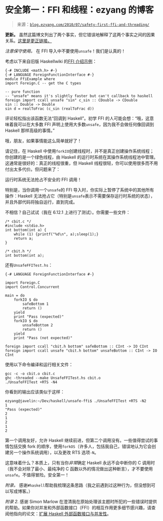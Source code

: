 <!--yml

category: 未分类

date: 2024-07-01 18:18:14

-->

# 安全第一：FFI 和线程：ezyang 的博客

> 来源：[`blog.ezyang.com/2010/07/safety-first-ffi-and-threading/`](http://blog.ezyang.com/2010/07/safety-first-ffi-and-threading/)

**更新。** 虽然这篇博文列出了两个事实，但它错误地解释了这两个事实之间的因果关系。[这里是更正链接。](http://blog.ezyang.com/2014/12/unintended-consequences-bound-threads-and-unsafe-ffi-calls/)

*注意保守使用。* 在 FFI 导入中不要使用`unsafe`！我们是认真的！

考虑以下来自旧版 Haskellwiki 的[FFI 介绍示例](http://www.haskell.org/haskellwiki/?title=FFI_Introduction&oldid=33660)：

```
{-# INCLUDE <math.h> #-}
{-# LANGUAGE ForeignFunctionInterface #-}
module FfiExample where
import Foreign.C -- get the C types

-- pure function
-- "unsafe" means it's slightly faster but can't callback to haskell
foreign import ccall unsafe "sin" c_sin :: CDouble -> CDouble
sin :: Double -> Double
sin d = realToFrac (c_sin (realToFrac d))

```

评论轻松指出该函数无法“回调到 Haskell”。初学 FFI 的人可能会想：“哦，这意味着我可以在大多数 FFI 声明上使用大多数`unsafe`，因为我不会做任何像回调到 Haskell 那样高级的事情。”

哦，朋友，如果事情能这么简单就好了！

请记住，在 Haskell 中使用`forkIO`创建线程时，并不是真正创建操作系统线程；你创建的是一个绿色线程，由 Haskell 的运行时系统在其操作系统线程池中管理。这通常是很好的：真正的线程很重，但 Haskell 线程很轻，你可以使用很多而不用付出太多代价。但问题来了：

运行时系统无法抢占不安全的 FFI 调用！

特别是，当你调用一个`unsafe`的 FFI 导入时，你实际上暂停了系统中的其他所有操作：Haskell 无法抢占它（特别是`unsafe`表示不需要保存运行时系统的状态），并且外部代码将独自运行，直到完成。

不相信？自己试试（我在 6.12.1 上进行了测试）。你需要一些文件：

```
/* cbit.c */
#include <stdio.h>
int bottom(int a) {
    while (1) {printf("%d\n", a);sleep(1);}
    return a;
}

```

```
/* cbit.h */
int bottom(int a);

```

还有`UnsafeFFITest.hs`：

```
{-# LANGUAGE ForeignFunctionInterface #-}

import Foreign.C
import Control.Concurrent

main = do
    forkIO $ do
        safeBottom 1
        return ()
    yield
    print "Pass (expected)"
    forkIO $ do
        unsafeBottom 2
        return ()
    yield
    print "Pass (not expected)"

foreign import ccall "cbit.h bottom" safeBottom :: CInt -> IO CInt
foreign import ccall unsafe "cbit.h bottom" unsafeBottom :: CInt -> IO CInt

```

使用以下命令编译和运行相关文件：

```
gcc -c -o cbit.o cbit.c
ghc -threaded --make UnsafeFFITest.hs cbit.o
./UnsafeFFITest +RTS -N4

```

你看到的输出应该类似于这样：

```
ezyang@javelin:~/Dev/haskell/unsafe-ffi$ ./UnsafeFFITest +RTS -N2
1
"Pass (expected)"
2
1
2
1
2

```

第一个调用友好，允许 Haskell 继续前进，但第二个调用没有。一些值得尝试的事情包括交换 fork 的顺序，使用`forkOS`（许多人，包括我自己，错误地认为它会创建另一个操作系统调用），以及更改 RTS 选项`-N`。

这意味着什么？本质上，只有当你*非常*确定 Haskell 永远不会中断你的 C 调用时（我不会对除了最小、最纯净的 C 函数以外的情况做出这种断言），才不要使用`unsafe`。不值得冒险。安全第一！

*附录。* 感谢`#haskell`帮助我梳理这条思路（我之前遇到过这种行为，但没想到可以写成博客。）

*附录 2.* 感谢 Simon Marlow 在澄清我在原始处理该主题时所犯的一些错误时提供的帮助。如果你对并发和外部函数接口（FFI）的相互作用更多细节感兴趣，请查阅他指向的论文：[扩展 Haskell 外部函数接口与并发性](http://www.haskell.org/~simonmar/bib/concffi04_abstract.html)。
